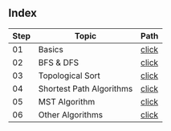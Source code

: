## Index

Step | Topic | Path
---|---|---
01 | Basics | [click](./Basics/README.md)
02 | BFS & DFS | [click](./BFS-DFS/README.md)
03 | Topological Sort | [click](./TopoSort/README.md)
04 | Shortest Path Algorithms | [click](./ShortestPathAlgo/README.md)
05 | MST Algorithm | [click](./MSTAlgo/README.md)
06 | Other Algorithms | [click](./Miscellaneous/README.md)